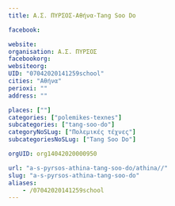 ```yaml
---
title: Α.Σ. ΠΥΡΣΟΣ-Αθήνα-Tang Soo Do

facebook:

website:
organisation: Α.Σ. ΠΥΡΣΟΣ
facebookorg:
websiteorg:
UID: "07042020141259school"
cities: "Αθήνα"
perioxi: ""
address: ""

places: [""]
categories: ["polemikes-texnes"]
subcategories: ["tang-soo-do"]
categoryNoSLug: ["Πολεμικές τέχνες"]
subcategoriesNoSLug: ["Tang Soo Do"]

orgUID: org14042020000950

url: "a-s-pyrsos-athina-tang-soo-do/athina//"
slug: "a-s-pyrsos-athina-tang-soo-do"
aliases:
    - /07042020141259school
---
```





